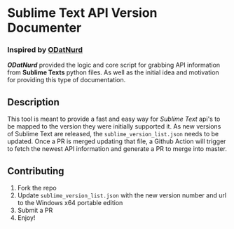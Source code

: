 # Sublime Text API Version Documenter
### Inspired by [ODatNurd](https://github.com/OdatNurd)
_**ODatNurd**_ provided the logic and core script for grabbing API information from **Sublime Texts** python files. As well as the initial idea and motivation for providing this type of documentation.


## Description
This tool is meant to provide a fast and easy way for _Sublime Text_ api's to be mapped to the version they were initially supported it. As new versions of Sublime Text are released, the `sublime_version_list.json` needs to be updated. Once a PR is merged updating that file, a Github Action will trigger to fetch the newest API information and generate a PR to merge into master.


## Contributing
1. Fork the repo
2. Update `sublime_version_list.json` with the new version number and url to the Windows x64 portable edition
3. Submit a PR
4. Enjoy!